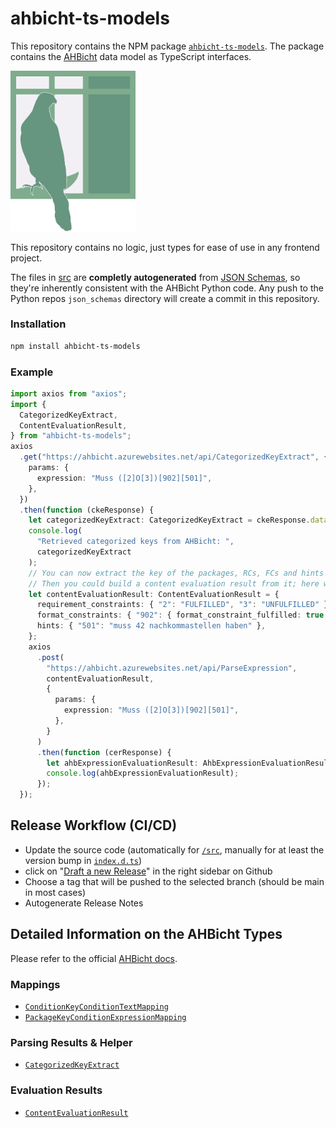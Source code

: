 # ahbicht-ts-models

This repository contains the NPM package [`ahbicht-ts-models`](https://www.npmjs.com/package/ahbicht-ts-models). The package contains the [AHBicht](https://github.com/Hochfrequenz/ahbicht) data model as TypeScript interfaces.

<img src="https://raw.githubusercontent.com/Hochfrequenz/ahbicht/main/docs/_static/ahbicht-logo.png" alt="AHBicht Logo" style="width:200px;" />

This repository contains no logic, just types for ease of use in any frontend project.

The files in [src](src/) are **completly autogenerated** from [JSON Schemas](https://github.com/Hochfrequenz/ahbicht/tree/main/json_schemas), so they're inherently consistent with the AHBicht Python code. Any push to the Python repos `json_schemas` directory will create a commit in this repository.

### Installation

```bash
npm install ahbicht-ts-models
```

### Example

```ts
import axios from "axios";
import {
  CategorizedKeyExtract,
  ContentEvaluationResult,
} from "ahbicht-ts-models";
axios
  .get("https://ahbicht.azurewebsites.net/api/CategorizedKeyExtract", {
    params: {
      expression: "Muss ([2]O[3])[902][501]",
    },
  })
  .then(function (ckeResponse) {
    let categorizedKeyExtract: CategorizedKeyExtract = ckeResponse.data;
    console.log(
      "Retrieved categorized keys from AHBicht: ",
      categorizedKeyExtract
    );
    // You can now extract the key of the packages, RCs, FCs and hints from the categorized key extract.
    // Then you could build a content evaluation result from it; here we hard code it for simplicity:
    let contentEvaluationResult: ContentEvaluationResult = {
      requirement_constraints: { "2": "FULFILLED", "3": "UNFULFILLED" },
      format_constraints: { "902": { format_constraint_fulfilled: true } },
      hints: { "501": "muss 42 nachkommastellen haben" },
    };
    axios
      .post(
        "https://ahbicht.azurewebsites.net/api/ParseExpression",
        contentEvaluationResult,
        {
          params: {
            expression: "Muss ([2]O[3])[902][501]",
          },
        }
      )
      .then(function (cerResponse) {
        let ahbExpressionEvaluationResult: AhbExpressionEvaluationResult = cerResponse.data;
        console.log(ahbExpressionEvaluationResult);
      });
  });
```

## Release Workflow (CI/CD)

- Update the source code (automatically for [`/src`](/src), manually for at least the version bump in [`index.d.ts`](index.d.ts))
- click on "[Draft a new Release](https://github.com/Hochfrequenz/ahbicht-ts-models/releases/new)" in the right sidebar on Github
- Choose a tag that will be pushed to the selected branch (should be main in most cases)
- Autogenerate Release Notes

## Detailed Information on the AHBicht Types

Please refer to the official [AHBicht docs](https://ahbicht.readthedocs.io/en/latest/api/ahbicht.html).

### Mappings

- [`ConditionKeyConditionTextMapping`](https://ahbicht.readthedocs.io/en/latest/api/ahbicht.html?highlight=ConditionKeyConditionTextMapping#ahbicht.mapping_results.ConditionKeyConditionTextMapping)
- [`PackageKeyConditionExpressionMapping`](https://ahbicht.readthedocs.io/en/latest/api/ahbicht.html?highlight=PackageKeyConditionExpressionMapping#ahbicht.mapping_results.PackageKeyConditionExpressionMapping)

### Parsing Results & Helper

- [`CategorizedKeyExtract`](https://ahbicht.readthedocs.io/en/latest/api/ahbicht.content_evaluation.html#module-ahbicht.content_evaluation.categorized_key_extract)

### Evaluation Results

- [`ContentEvaluationResult`](https://ahbicht.readthedocs.io/en/latest/api/ahbicht.content_evaluation.html?highlight=ContentEvaluationResult#ahbicht.content_evaluation.content_evaluation_result.ContentEvaluationResult)

